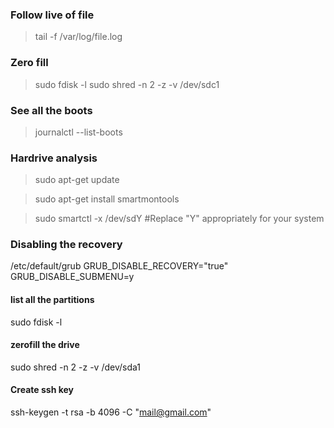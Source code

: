 ### Follow live of file
>tail -f /var/log/file.log


### Zero fill 
>sudo fdisk -l
>sudo shred -n 2 -z -v /dev/sdc1

### See all the boots
>journalctl --list-boots



### Hardrive analysis
>sudo apt-get update

>sudo apt-get install smartmontools

>sudo smartctl -x /dev/sdY #Replace "Y" appropriately for your system

### Disabling the recovery
/etc/default/grub
GRUB_DISABLE_RECOVERY="true"
GRUB_DISABLE_SUBMENU=y

#### list all the partitions
sudo fdisk -l

#### zerofill the drive
sudo shred -n 2 -z -v /dev/sda1


#### Create ssh key
ssh-keygen -t rsa -b 4096 -C "mail@gmail.com"